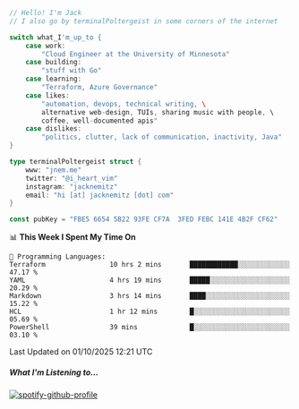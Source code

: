 ```go
// Hello! I'm Jack
// I also go by terminalPoltergeist in some corners of the internet

switch what_I'm_up_to {
    case work:
        "Cloud Engineer at the University of Minnesota"
    case building:
        "stuff with Go"
    case learning:
        "Terraform, Azure Governance"
    case likes:
        "automation, devops, technical writing, \
        alternative web-design, TUIs, sharing music with people, \
        coffee, well-documented apis"
    case dislikes:
        "politics, clutter, lack of communication, inactivity, Java"
}

type terminalPoltergeist struct {
    www: "jnem.me"
    twitter: "@i_heart_vim"
    instagram: "jacknemitz"
    email: "hi [at] jacknemitz [dot] com"
}

const pubKey = "FBE5 6654 5B22 93FE CF7A  3FED FEBC 141E 4B2F CF62"
```

<!--START_SECTION:waka-->
📊 **This Week I Spent My Time On** 

```text
💬 Programming Languages: 
Terraform                10 hrs 2 mins       ████████████░░░░░░░░░░░░░   47.17 % 
YAML                     4 hrs 19 mins       █████░░░░░░░░░░░░░░░░░░░░   20.29 % 
Markdown                 3 hrs 14 mins       ████░░░░░░░░░░░░░░░░░░░░░   15.22 % 
HCL                      1 hr 12 mins        █░░░░░░░░░░░░░░░░░░░░░░░░   05.69 % 
PowerShell               39 mins             █░░░░░░░░░░░░░░░░░░░░░░░░   03.10 % 
```


 Last Updated on 01/10/2025 12:21 UTC
<!--END_SECTION:waka-->

##### What I'm Listening to...

[![spotify-github-profile](https://jnem.me/listening-item?maxAge=2592000)](https://jnem.me/listening)
